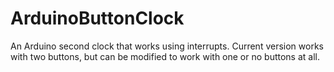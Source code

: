 # ArduinoButtonClock
An Arduino second clock that works using interrupts. Current version works with two buttons, but can be modified to work with one or no buttons at all.
